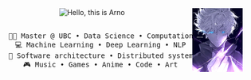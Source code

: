 <div align="center">
<img src="https://raw.githubusercontent.com/arnozeng98/arnozeng98/refs/heads/main/assets/gojou.jpeg" alt="gojou" width="20%" align="right"/>
<img src="https://readme-typing-svg.demolab.com?font=Inconsolata&weight=500&size=50&duration=4000&pause=300&color=A7A459&center=true&vCenter=true&multiline=true&repeat=false&random=false&width=1300&height=140&lines=Hello+hello;I'm+Arno%2C+a+tech+goblin+and+brave+man+wannabe+%E2%9C%A9" alt="Hello, this is Arno" width="70%" />
<br><br>
<pre>
    👨‍🎓 Master @ UBC • Data Science • Computational Linguistics
    💻 Machine Learning • Deep Learning • NLP
    📖 Software architecture • Distributed systems
    🎮 Music • Games • Anime • Code • Art
</pre>
</div>
